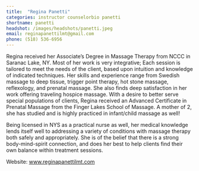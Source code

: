 ```yaml
---
title:  "Regina Panetti"
categories: instructor counselorbio panetti
shortname: panetti
headshot: /images/headshots/panetti.jpeg
email: reginapanettilmt@gmail.com
phone: (518) 536-6956
---
```

Regina received her Associate’s Degree in Massage Therapy from NCCC in Saranac Lake, NY. Most of her work is very integrative; Each session is tailored to meet the needs of the client, based upon intuition and knowledge of indicated techniques. Her skills and experience range from Swedish massage to deep tissue, trigger point therapy, hot stone massage, reflexology, and prenatal massage. She also finds deep satisfaction in her work offering traveling hospice massage. With a desire to better serve special populations of clients, Regina received an Advanced Certificate in Prenatal Massage from the Finger Lakes School of Massage. A mother of 2, she has studied and is highly practiced in infant/child massage as well!

Being licensed in NYS as a practical nurse as well, her medical knowledge lends itself well to addressing a variety of conditions with massage therapy both safely and appropriately.  She is of the belief that there is a strong body-mind-spirit connection, and does her best to help clients find their own balance within treatment sessions.

Website: <a href="http://www.reginapanettilmt.com">www.reginapanettilmt.com</a>
